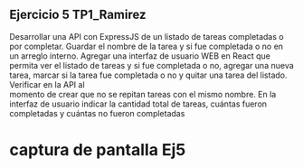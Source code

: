 ## Ejercicio 5 TP1_Ramirez

Desarrollar una API con ExpressJS de un listado de tareas completadas o por completar. Guardar 
el nombre de la tarea y si fue completada o no en un arreglo interno. Agregar una interfaz de usuario 
WEB en React que permita ver el listado de tareas y si fue completada o no, agregar una nueva  
tarea, marcar si la tarea fue completada o no y quitar una tarea del listado. Verificar en la API al  
momento de crear que no se repitan tareas con el mismo nombre. En la interfaz de usuario indicar la 
cantidad total de tareas, cuántas fueron completadas y cuántas no fueron completadas

# captura de pantalla Ej5